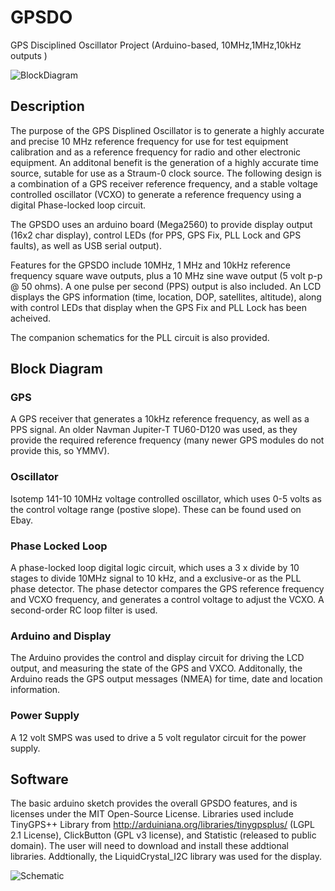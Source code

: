 # GPSDO
GPS Disciplined Oscillator Project (Arduino-based, 10MHz,1MHz,10kHz outputs ) 

![BlockDiagram](https://raw.github.com/dfannin/gpsdo/master/img/GPSDOBlockDiagram.jpg)

## Description
The purpose of the GPS Displined Oscillator is to generate a highly accurate and precise 10 MHz reference frequency for use for test equipment calibration and as a reference frequency for radio and other electronic equipment. An additonal benefit is the generation of a highly accurate time source, sutable for use as a Straum-0 clock source.  The following design is a combination of a GPS receiver reference frequency, and a stable voltage controlled oscillator (VCXO) to generate a reference frequency using a digital Phase-locked loop circuit.

The GPSDO uses an arduino board (Mega2560) to provide display output (16x2 char display), control LEDs (for PPS, GPS Fix, PLL Lock and GPS faults), as well as USB serial output). 

Features for the GPSDO include 10MHz, 1 MHz and 10kHz reference frequency square wave outputs, plus a 10 MHz sine wave output (5 volt p-p @ 50 ohms). A one pulse per second (PPS) output is also included.   An LCD displays the GPS information (time, location, DOP, satellites, altitude), along with control LEDs that display when the  GPS Fix  and PLL Lock has been acheived.   

The companion schematics for the PLL circuit is also provided.

## Block Diagram
### GPS
A GPS receiver that generates a 10kHz reference frequency, as well as a PPS signal. An older Navman Jupiter-T  TU60-D120 was used, as they provide the required reference frequency (many newer GPS modules do not provide this, so YMMV).
### Oscillator
Isotemp 141-10 10MHz voltage controlled oscillator, which uses 0-5 volts as the control voltage range (postive slope). These can be found used on Ebay. 
### Phase Locked Loop
A phase-locked loop digital logic circuit, which uses a 3 x divide by 10 stages to divide 10MHz signal to 10 kHz, and a exclusive-or as the PLL phase detector. The phase detector compares the GPS reference frequency and VCXO frequency, and generates a control voltage to adjust the VCXO.   A second-order RC loop filter is used.  
### Arduino and Display
The Arduino provides the control and display circuit for driving the LCD output, and measuring the state of the GPS and VXCO. Additonally, the Arduino reads the GPS output messages (NMEA) for time, date and location information. 
### Power Supply
A 12 volt SMPS was used to drive a 5 volt regulator circuit for the power supply.  
## Software
The basic arduino sketch provides the overall GPSDO features, and is licenses under the MIT Open-Source License.
Libraries used include TinyGPS++ Library from http://arduiniana.org/libraries/tinygpsplus/ (LGPL 2.1 License), ClickButton (GPL v3 license), and Statistic (released to public domain).  The user will need to download and install these addtional libraries. Addtionally, the LiquidCrystal\_I2C library was used for the display.

![Schematic](https://raw.github.com/dfannin/gpsdo/master/gpsdo-pll-v4.png)
